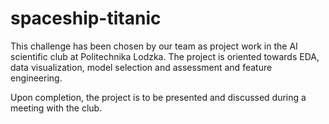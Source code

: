 # spaceship-titanic
This challenge has been chosen by our team as project work in the AI scientific club at Politechnika Lodzka. The project is oriented towards EDA, data visualization, model selection and assessment and feature engineering. 

Upon completion, the project is to be presented and discussed during a meeting with the club. 
